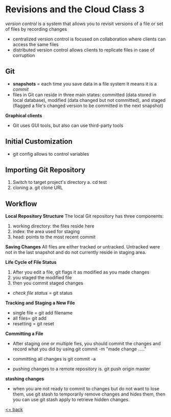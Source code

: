 # Revisions and the Cloud Class 3
*version control* is a system that allows you to revisit versions of a file or set of files by recording changes
- centralized version control is focused on collaboration where clients can access the same files
- distributed version control allows clients to replicate files in case of corruption

## Git
- **snapshots** = each time you save data in a file system it means it is a *commit*
- files in Git can reside in three main states: committed (data stored in local database), modified (data changed but not committed), and staged (flagged a file's changed version to be committed in the next snapshot)

**Graphical clients**
- Git uses GUI tools, but also can use third-party tools

## Initial Customization
* git config allows to control variables
 ## Importing Git Repository
 1. Switch to target project's directory
    a. cd test
 2. cloning
    a. git clone URL
    
 ## Workflow
 **Local Repository Structure**
 The local Git repository has three components:
 1. working directory: the files reside here
 2. index: the area used for staging
 3. head: points to the most recent commit
 
 **Saving Changes**
 All files are either tracked or untracked. Untracked were not in the last snapshot and do not currently reside in staging area.
 
 **Life Cycle of File Status**
1. After you edit a file, git flags it as modified as you made changes
2. you staged the modified file
3. then you commit staged changes

- *check file status* = git status

**Tracking and Staging a New File**
- single file = git add filename
- all files= git add
- resetting = git reset

**Committing a File**
- After staging one or multiple fies, you should commit the changes and record what you did by using      git commit -m "made change ....."
- committing all changes is        git commit -a

- pushing changes to a remote repository is.   git push origin master

**stashing changes**
- when you are not ready to commit to changes but do not want to lose them, use git stash to temporarily remove changes and hides them, then you can use git stash apply to retrieve hidden changes.




[<= back](README.md)
